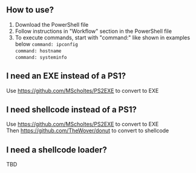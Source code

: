 ## How to use?
1) Download the PowerShell file
2) Follow instructions in "Workflow" section in the PowerShell file
3) To execute commands, start with "command:" like shown in examples below
`command: ipconfig`  
`command: hostname`  
`command: systeminfo`  

## I need an EXE instead of a PS1?
Use https://github.com/MScholtes/PS2EXE to convert to EXE

## I need shellcode instead of a PS1?
Use https://github.com/MScholtes/PS2EXE to convert to EXE  
Then https://github.com/TheWover/donut to convert to shellcode

## I need a shellcode loader?
TBD
